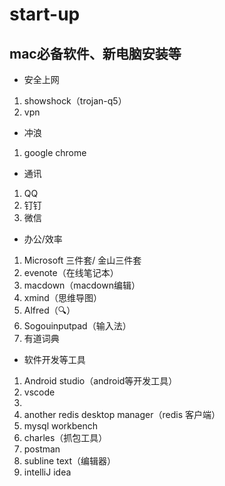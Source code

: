 # start-up
## mac必备软件、新电脑安装等  
+ 安全上网
1. showshock（trojan-q5）
2. vpn  

+ 冲浪
1. google chrome

+ 通讯
1. QQ
2. 钉钉
3. 微信

+ 办公/效率
1. Microsoft 三件套/ 金山三件套
2. evenote（在线笔记本）
3. macdown（macdown编辑）
4. xmind（思维导图）
5. Alfred（🔍）
6. Sogouinputpad（输入法）
7. 有道词典


+ 软件开发等工具
1. Android studio（android等开发工具）
2. vscode
4. 
3. another redis desktop manager（redis 客户端）
4. mysql workbench
5. charles（抓包工具）
6. postman 
7. subline text（编辑器）
8. intelliJ idea 
